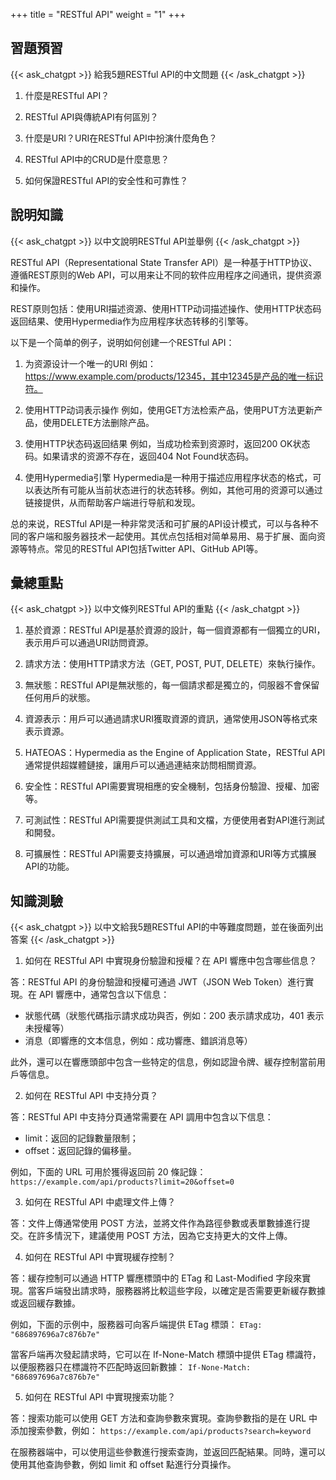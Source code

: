 +++
title = "RESTful API"
weight = "1"
+++
## 習題預習
{{< ask_chatgpt >}}
給我5題RESTful API的中文問題
{{< /ask_chatgpt >}}



1. 什麼是RESTful API？

2. RESTful API與傳統API有何區別？

3. 什麼是URI？URI在RESTful API中扮演什麼角色？

4. RESTful API中的CRUD是什麼意思？

5. 如何保證RESTful API的安全性和可靠性？   

## 說明知識
{{< ask_chatgpt >}}
以中文說明RESTful API並舉例
{{< /ask_chatgpt >}}



RESTful API（Representational State Transfer API）是一种基于HTTP协议、遵循REST原则的Web API，可以用来让不同的软件应用程序之间通讯，提供资源和操作。

REST原则包括：使用URI描述资源、使用HTTP动词描述操作、使用HTTP状态码返回结果、使用Hypermedia作为应用程序状态转移的引擎等。

以下是一个简单的例子，说明如何创建一个RESTful API：

1. 为资源设计一个唯一的URI
例如：https://www.example.com/products/12345，其中12345是产品的唯一标识符。

2. 使用HTTP动词表示操作
例如，使用GET方法检索产品，使用PUT方法更新产品，使用DELETE方法删除产品。

3. 使用HTTP状态码返回结果
例如，当成功检索到资源时，返回200 OK状态码。如果请求的资源不存在，返回404 Not Found状态码。

4. 使用Hypermedia引擎
Hypermedia是一种用于描述应用程序状态的格式，可以表达所有可能从当前状态进行的状态转移。例如，其他可用的资源可以通过链接提供，从而帮助客户端进行导航和发现。

总的来说，RESTful API是一种非常灵活和可扩展的API设计模式，可以与各种不同的客户端和服务器技术一起使用。其优点包括相对简单易用、易于扩展、面向资源等特点。常见的RESTful API包括Twitter API、GitHub API等。   

## 彙總重點
{{< ask_chatgpt >}}
以中文條列RESTful API的重點
{{< /ask_chatgpt >}}



1. 基於資源：RESTful API是基於資源的設計，每一個資源都有一個獨立的URI，表示用戶可以通過URI訪問資源。

2. 請求方法：使用HTTP請求方法（GET, POST, PUT, DELETE）來執行操作。

3. 無狀態：RESTful API是無狀態的，每一個請求都是獨立的，伺服器不會保留任何用戶的狀態。

4. 資源表示：用戶可以通過請求URI獲取資源的資訊，通常使用JSON等格式來表示資源。

5. HATEOAS：Hypermedia as the Engine of Application State，RESTful API通常提供超媒體鏈接，讓用戶可以通過連結來訪問相關資源。

6. 安全性：RESTful API需要實現相應的安全機制，包括身份驗證、授權、加密等。

7. 可測試性：RESTful API需要提供測試工具和文檔，方便使用者對API進行測試和開發。

8. 可擴展性：RESTful API需要支持擴展，可以通過增加資源和URI等方式擴展API的功能。   

## 知識測驗
{{< ask_chatgpt >}}
以中文給我5題RESTful API的中等難度問題，並在後面列出答案
{{< /ask_chatgpt >}}



1. 如何在 RESTful API 中實現身份驗證和授權？在 API 響應中包含哪些信息？

答：RESTful API 的身份驗證和授權可通過 JWT（JSON Web Token）進行實現。在 API 響應中，通常包含以下信息：
- 狀態代碼（狀態代碼指示請求成功與否，例如：200 表示請求成功，401 表示未授權等）
- 消息（即響應的文本信息，例如：成功響應、錯誤消息等）

此外，還可以在響應頭部中包含一些特定的信息，例如認證令牌、緩存控制當前用戶等信息。

2. 如何在 RESTful API 中支持分頁？

答：RESTful API 中支持分頁通常需要在 API 調用中包含以下信息：
- limit：返回的記錄數量限制；
- offset：返回記錄的偏移量。

例如，下面的 URL 可用於獲得返回前 20 條記錄：
`https://example.com/api/products?limit=20&offset=0`

3. 如何在 RESTful API 中處理文件上傳？

答：文件上傳通常使用 POST 方法，並將文件作為路徑參數或表單數據進行提交。在許多情況下，建議使用 POST 方法，因為它支持更大的文件上傳。

4. 如何在 RESTful API 中實現緩存控制？

答：緩存控制可以通過 HTTP 響應標頭中的 ETag 和 Last-Modified 字段來實現。當客戶端發出請求時，服務器將比較這些字段，以確定是否需要更新緩存數據或返回緩存數據。

例如，下面的示例中，服務器可向客戶端提供 ETag 標頭：
`ETag: "686897696a7c876b7e"`

當客戶端再次發起請求時，它可以在 If-None-Match 標頭中提供 ETag 標識符，以便服務器只在標識符不匹配時返回新數據：
`If-None-Match: "686897696a7c876b7e"`

5. 如何在 RESTful API 中實現搜索功能？

答：搜索功能可以使用 GET 方法和查詢參數來實現。查詢參數指的是在 URL 中添加搜索參數，例如：
`https://example.com/api/products?search=keyword`

在服務器端中，可以使用這些參數進行搜索查詢，並返回匹配結果。同時，還可以使用其他查詢參數，例如 limit 和 offset 點進行分頁操作。   

